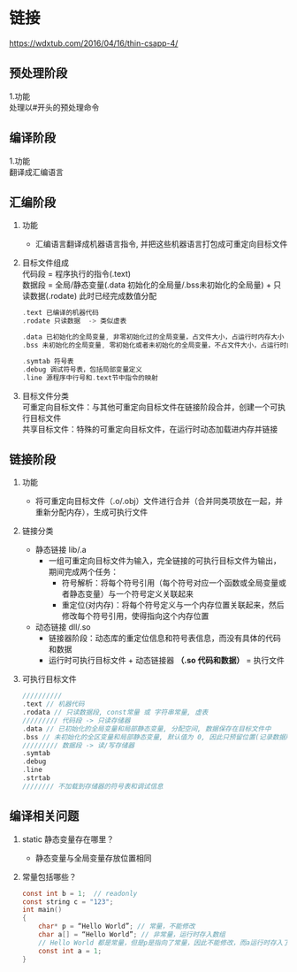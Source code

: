 # 链接  

<https://wdxtub.com/2016/04/16/thin-csapp-4/>

## 预处理阶段

1.功能  
处理以#开头的预处理命令  

## 编译阶段  

1.功能  
翻译成汇编语言  

## 汇编阶段

1. 功能  
    - 汇编语言翻译成机器语言指令, 并把这些机器语言打包成可重定向目标文件  

2. 目标文件组成  
    代码段 = 程序执行的指令(.text)  
    数据段 = 全局/静态变量(.data 初始化的全局量/.bss未初始化的全局量) + 只读数据(.rodate)
    此时已经完成数值分配  

    ```c
    .text 已编译的机器代码  
    .rodate 只读数据  -> 类似虚表

    .data 已初始化的全局变量, 非零初始化过的全局变量，占文件大小，占运行时内存大小  
    .bss 未初始化的全局变量, 零初始化或者未初始化的全局变量，不占文件大小，占运行时内存大小

    .symtab 符号表  
    .debug 调试符号表，包括局部变量定义  
    .line 源程序中行号和.text节中指令的映射  
    ```

3. 目标文件分类  
    可重定向目标文件：与其他可重定向目标文件在链接阶段合并，创建一个可执行目标文件  
    共享目标文件：特殊的可重定向目标文件，在运行时动态加载进内存并链接  

## 链接阶段

1. 功能  
    - 将可重定向目标文件（.o/.obj）文件进行合并（合并同类项放在一起，并重新分配内存），生成可执行文件  

2. 链接分类  

    - 静态链接 lib/.a  
      - 一组可重定向目标文件为输入，完全链接的可执行目标文件为输出，期间完成两个任务：  
        - 符号解析：将每个符号引用（每个符号对应一个函数或全局变量或者静态变量）与一个符号定义关联起来  
        - 重定位(对内存)：将每个符号定义与一个内存位置关联起来，然后修改每个符号引用，使得指向这个内存位置  
    - 动态链接 dll/.so  
      - 链接器阶段：动态库的重定位信息和符号表信息，而没有具体的代码和数据  
      - 运行时可执行目标文件 + 动态链接器 **（.so 代码和数据）** = 执行文件  

3. 可执行目标文件

    ```c
    //////////
    .text // 机器代码
    .rodata // 只读数据段, const常量 或 字符串常量, 虚表
    ///////// 代码段 -> 只读存储器
    .data // 已初始化的全局变量和局部静态变量, 分配空间, 数据保存在目标文件中
    .bss // 未初始化的全区变量和局部静态变量, 默认值为 0, 因此只预留位置(记录数据所需空间大小)不占空间
    ///////// 数据段 -> 读/写存储器
    .symtab
    .debug
    .line
    .strtab
    //////// 不加载到存储器的符号表和调试信息
    ```

## 编译相关问题

1. static 静态变量存在哪里？  
    - 静态变量与全局变量存放位置相同  

2. 常量包括哪些？

    ```c  
    const int b = 1;  // readonly
    const string c = "123";
    int main()
    {
        char* p = “Hello World”; // 常量，不能修改
        char a[] = “Hello World”; // 非常量，运行时存入数组
        // Hello World 都是常量，但是p是指向了常量，因此不能修改，而a运行时存入了数组，因此可以被修改
        const int a = 1;
    }
    ```